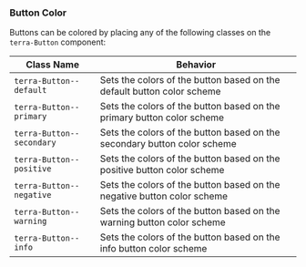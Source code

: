 ### Button Color

Buttons can be colored by placing any of the following classes on the `terra-Button` component:

| Class Name                | Behavior                                                                 |
|---------------------------|--------------------------------------------------------------------------|
| `terra-Button--default`   | Sets the colors of the button based on the default button color scheme   |
| `terra-Button--primary`   | Sets the colors of the button based on the primary button color scheme   |
| `terra-Button--secondary` | Sets the colors of the button based on the secondary button color scheme |
| `terra-Button--positive`  | Sets the colors of the button based on the positive button color scheme  |
| `terra-Button--negative`  | Sets the colors of the button based on the negative button color scheme  |
| `terra-Button--warning`   | Sets the colors of the button based on the warning button color scheme   |
| `terra-Button--info`      | Sets the colors of the button based on the info button color scheme      |
